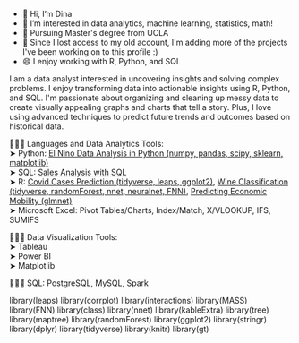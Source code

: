 - 👋 Hi, I’m Dina
- 👀 I’m interested in data analytics, machine learning, statistics, math!
- 🔭 Pursuing Master's degree from UCLA
- 🌱 Since I lost access to my old account, I'm adding more of the projects I've been working on to this profile :)
- 😄 I enjoy working with R, Python, and SQL

I am a data analyst interested in uncovering insights and solving complex problems. I enjoy transforming data into actionable insights using  R, Python, and SQL. I'm passionate about organizing and cleaning up messy data to create visually appealing graphs and charts that tell a story. Plus, I love using advanced techniques to predict future trends and outcomes based on historical data.

👩🏻‍💻 Languages and Data Analytics Tools:  
  ➤ Python: [El Nino Data Analysis in Python (numpy, pandas, scipy, sklearn, matplotlib)](https://github.com/didemch/ElNino-Analysis-Python)   
  ➤ SQL: [Sales Analysis with SQL](https://github.com/didemch/Sales-Analysis-SQL)   
  ➤ R: [Covid Cases Prediction (tidyverse, leaps, ggplot2)](https://github.com/didemch/Forecasting-Covid-Cases-in-R), [Wine Classification (tidyverse, randomForest, nnet, neuralnet, FNN)](https://github.com/didemch/Wine-Classification-in-R), [Predicting Economic Mobility (glmnet)](https://github.com/didemch/Predicting-Economic-Mobility-in-R)   
  ➤ Microsoft Excel: Pivot Tables/Charts, Index/Match, X/VLOOKUP, IFS, SUMIFS   
 
👩🏻‍💻 Data Visualization Tools:  
  ➤ Tableau  
  ➤ Power BI  
  ➤ Matplotlib  

👩🏻‍💻 SQL: PostgreSQL, MySQL, Spark  


<!---
didemch/didemch is a ✨ special ✨ repository because its `README.md` (this file) appears on your GitHub profile.
You can click the Preview link to take a look at your changes.
--->
library(leaps)
library(corrplot)
library(interactions)
library(MASS)
library(FNN)
library(class)
library(nnet)
library(kableExtra)
library(tree)
library(maptree)
library(randomForest)
library(ggplot2)
library(stringr)
library(dplyr)
library(tidyverse)
library(knitr)
library(gt)
